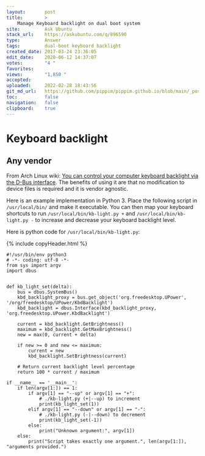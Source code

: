 ```yaml
---
layout:       post
title:        >
    Manage Keyboard backlight on dual boot system
site:         Ask Ubuntu
stack_url:    https://askubuntu.com/q/896590
type:         Answer
tags:         dual-boot keyboard backlight
created_date: 2017-03-24 23:36:05
edit_date:    2020-06-12 14:37:07
votes:        "4 "
favorites:    
views:        "1,850 "
accepted:     
uploaded:     2022-02-28 18:43:56
git_md_url:   https://github.com/pippim/pippim.github.io/blob/main/_posts/2017/2017-03-24-Manage-Keyboard-backlight-on-dual-boot-system.md
toc:          false
navigation:   false
clipboard:    true
---
```


# Keyboard backlight

## Any vendor

From Arch Linux wiki: [You can control your computer keyboard backlight via the D-Bus interface][1]. The benefits of using it are that no modification to device files is required and it is vendor agnostic.

Here is an example implementation in Python 3. Place the following script in  `/usr/local/bin/` and make it executable. You can then map your keyboard shortcuts to run `/usr/local/bin/kb-light.py +` and `/usr/local/bin/kb-light.py -` to increase and decrease your keyboard backlight level.

Here is python code for `/usr/local/bin/kb-light.py`:




{% include copyHeader.html %}
``` python3
#!/usr/bin/env python3
# -*- coding: utf-8 -*-    
from sys import argv
import dbus


def kb_light_set(delta):
    bus = dbus.SystemBus()
    kbd_backlight_proxy = bus.get_object('org.freedesktop.UPower', '/org/freedesktop/UPower/KbdBacklight')
    kbd_backlight = dbus.Interface(kbd_backlight_proxy, 'org.freedesktop.UPower.KbdBacklight')

    current = kbd_backlight.GetBrightness()
    maximum = kbd_backlight.GetMaxBrightness()
    new = max(0, current + delta)

    if new >= 0 and new <= maximum:
        current = new
        kbd_backlight.SetBrightness(current)

    # Return current backlight level percentage
    return 100 * current / maximum

if __name__ == '__main__':
    if len(argv[1:]) == 1:
        if argv[1] == "--up" or argv[1] == "+":
            # ./kb-light.py (+|--up) to increment
            print(kb_light_set(1))
        elif argv[1] == "--down" or argv[1] == "-":
            # ./kb-light.py (-|--down) to decrement
            print(kb_light_set(-1))
        else:
            print("Unknown argument:", argv[1])
    else:
        print("Script takes exactly one argument.", len(argv[1:]), "arguments provided.")
```


  [1]: https://wiki.archlinux.org/index.php/Keyboard_backlight

